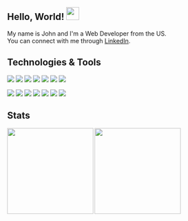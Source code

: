 ## Hello, World! <img src="https://raw.githubusercontent.com/MartinHeinz/MartinHeinz/master/wave.gif" width="30px">

My name is John and I'm a Web Developer from the US. <br>
You can connect with me through [LinkedIn](https://www.linkedin.com/in/johnmarionsanchez/). <br>

## Technologies & Tools
![](https://img.shields.io/static/v1?message=Git&logo=git&labelColor=5c5c5c&color=2a6fad&logoColor=white&label=%20)
![](https://img.shields.io/static/v1?message=HTML&logo=html5&labelColor=5c5c5c&color=2a6fad&logoColor=white&label=%20)
![](https://img.shields.io/static/v1?message=CSS&logo=css3&labelColor=5c5c5c&color=2a6fad&logoColor=white&label=%20)
![](https://img.shields.io/static/v1?message=SASS&logo=sass&labelColor=5c5c5c&color=2a6fad&logoColor=white&label=%20)
![](https://img.shields.io/static/v1?message=TailwindCSS&logo=tailwindcss&labelColor=5c5c5c&color=2a6fad&logoColor=white&label=%20)
![](https://img.shields.io/static/v1?message=JavaScript&logo=javascript&labelColor=5c5c5c&color=2a6fad&logoColor=white&label=%20)
![](https://img.shields.io/static/v1?message=React&logo=react&labelColor=5c5c5c&color=2a6fad&logoColor=white&label=%20)

![](https://img.shields.io/static/v1?message=Node&logo=node.js&labelColor=5c5c5c&color=2a6fad&logoColor=white&label=%20)
![](https://img.shields.io/static/v1?message=Express&logo=express&labelColor=5c5c5c&color=2a6fad&logoColor=white&label=%20)
![](https://img.shields.io/static/v1?message=MongoDB&logo=mongodb&labelColor=5c5c5c&color=2a6fad&logoColor=white&label=%20)
![](https://img.shields.io/static/v1?message=PostgreSQL&logo=postgresql&labelColor=5c5c5c&color=2a6fad&logoColor=white&label=%20)
![](https://img.shields.io/static/v1?message=Jest&logo=jest&labelColor=5c5c5c&color=2a6fad&logoColor=white&label=%20)
![](https://img.shields.io/static/v1?message=Mocha&logo=mocha&labelColor=5c5c5c&color=2a6fad&logoColor=white&label=%20)
![](https://img.shields.io/static/v1?message=VSCode&logo=visualstudiocode&labelColor=5c5c5c&color=2a6fad&logoColor=white&label=%20)

## Stats
<img align="left" height="200" src="https://github-readme-stats.vercel.app/api?username=johnmarion1126&show_icons=true&theme=prussian"/>
<img height="200" align="center" src="https://github-readme-stats.vercel.app/api/top-langs/?username=johnmarion1126&hide=html&langs_count=3&theme=prussian" />
